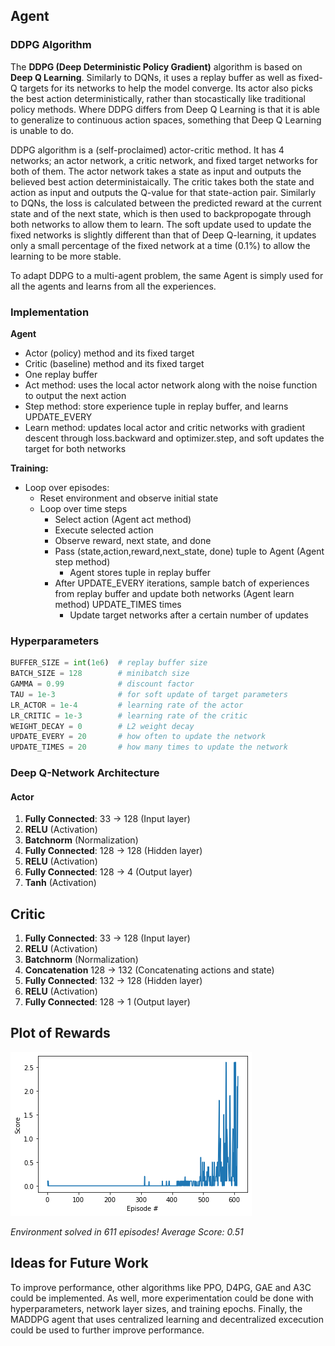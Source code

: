 ## Agent

### DDPG Algorithm

The **DDPG (Deep Deterministic Policy Gradient)** algorithm is based on **Deep Q Learning**. Similarly to DQNs, it uses a replay buffer as well as fixed-Q targets for its networks to help the model converge. Its actor also picks the best action deterministically, rather than stocastically like traditional policy methods. Where DDPG differs from Deep Q Learning is that it is able to generalize to continuous action spaces, something that Deep Q Learning is unable to do.

DDPG algorithm is a (self-proclaimed) actor-critic method. It has 4 networks; an actor network, a critic network, and fixed target networks for both of them. The actor network takes a state as input and outputs the believed best action deterministaically. The critic takes both the state and action as input and outputs the Q-value for that state-action pair. Similarly to DQNs, the loss is calculated between the predicted reward at the current state and of the next state, which is then used to backpropogate through both networks to allow them to learn. The soft update used to update the fixed networks is slightly different than that of Deep Q-learning, it updates only a small percentage of the fixed network at a time (0.1%) to allow the learning to be more stable. 

To adapt DDPG to a multi-agent problem, the same Agent is simply used for all the agents and learns from all the experiences. 

### Implementation

**Agent**
- Actor (policy) method and its fixed target
- Critic (baseline) method and its fixed target
- One replay buffer 
- Act method: uses the local actor network along with the noise function to output the next action
- Step method: store experience tuple in replay buffer, and learns UPDATE_EVERY
- Learn method: updates local actor and critic networks with gradient descent through loss.backward and optimizer.step, and soft updates the target for both networks

**Training:**
- Loop over episodes:
  - Reset environment and observe initial state
  - Loop over time steps
    - Select action (Agent act method)
    - Execute selected action
    - Observe reward, next state, and done
    - Pass (state,action,reward,next_state, done) tuple to Agent (Agent step method)
      - Agent stores tuple in replay buffer
    - After UPDATE_EVERY iterations, sample batch of experiences from replay buffer and update both networks (Agent learn method) UPDATE_TIMES times
      - Update target networks after a certain number of updates

### Hyperparameters
```python
BUFFER_SIZE = int(1e6)  # replay buffer size
BATCH_SIZE = 128        # minibatch size
GAMMA = 0.99            # discount factor
TAU = 1e-3              # for soft update of target parameters
LR_ACTOR = 1e-4         # learning rate of the actor 
LR_CRITIC = 1e-3        # learning rate of the critic
WEIGHT_DECAY = 0        # L2 weight decay
UPDATE_EVERY = 20       # how often to update the network
UPDATE_TIMES = 20       # how many times to update the network
``` 

### Deep Q-Network Architecture
#### Actor
1. **Fully Connected**: 33 → 128 (Input layer)
2. **RELU** (Activation)
3. **Batchnorm** (Normalization)
4. **Fully Connected**: 128 → 128 (Hidden layer)
5. **RELU** (Activation)
6. **Fully Connected**: 128 → 4 (Output layer)
7. **Tanh** (Activation)

## Critic
1. **Fully Connected**: 33 → 128 (Input layer)
2. **RELU** (Activation)
3. **Batchnorm** (Normalization)
4. **Concatenation** 128 → 132 (Concatenating actions and state)
5. **Fully Connected**: 132 → 128 (Hidden layer)
6. **RELU** (Activation)
7. **Fully Connected**: 128 → 1 (Output layer)


## Plot of Rewards
![Plot of Rewards](/assets/plot.png "Plot of Rewards")

_Environment solved in 611 episodes!	Average Score: 0.51_


## Ideas for Future Work
To improve performance, other algorithms like PPO, D4PG, GAE and A3C could be implemented. As well, more experimentation could be done with hyperparameters, network layer sizes, and training epochs. Finally, the MADDPG agent that uses centralized learning and decentralized excecution could be used to further improve performance. 